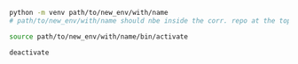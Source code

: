 ```bash
python -m venv path/to/new_env/with/name
# path/to/new_env/with/name should nbe inside the corr. repo at the top-level with name .venv
```

```bash
source path/to/new_env/with/name/bin/activate
```

```bash
deactivate
```
